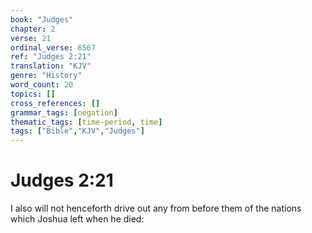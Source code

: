 ```yaml
---
book: "Judges"
chapter: 2
verse: 21
ordinal_verse: 6567
ref: "Judges 2:21"
translation: "KJV"
genre: "History"
word_count: 20
topics: []
cross_references: []
grammar_tags: [negation]
thematic_tags: [time-period, time]
tags: ["Bible","KJV","Judges"]
---
```


# Judges 2:21

I also will not henceforth drive out any from before them of the nations which Joshua left when he died:
